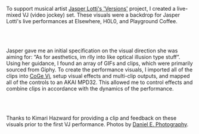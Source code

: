 To support musical artist [Jasper Lotti's 'Versions'](https://open.spotify.com/album/2oWuiYDtbQZc0It2qcw4jl) project, I created a live-mixed VJ (video jockey) set. These visuals were a backdrop for Jasper Lotti's live performances at Elsewhere, H0L0, and Playground Coffee.

<br /><br />

Jasper gave me an initial specification on the visual direction she was aiming for: “As for aesthetics, im rlly into like optical illusion type stuff”. Using her guidance, I found an array of GIFs and clips, which were primarily sourced from Giphy. To create the performance visuals, I imported all of the clips into [CoGe Vj](https://imimot.com/cogevj/), setup visual effects and multi-clip outputs, and mapped all of the controls to an AKAI MPD32. This allowed me to control effects and combine clips in accordance with the dynamics of the performance.

<br /><br />

Thanks to Kimari Hazward for providing a clip and feedback on these visuals prior to the first VJ performance. Photos by [Daniel E. Photography](https://www.instagram.com/daniel.e.photography/).

